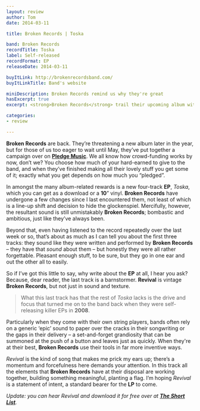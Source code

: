 ```yaml
---
layout: review
author: Tom
date: 2014-03-11

title: Broken Records | Toska

band: Broken Records
recordTitle: Toska
label: Self-released
recordFormat: EP
releaseDate: 2014-03-11

buyItLink: http://brokenrecordsband.com/
buyItLinkTitle: Band's website

miniDescription: Broken Records remind us why they're great
hasExcerpt: true
excerpt: <strong>Broken Records</strong> trail their upcoming album with a new <strong>EP</strong>, <em>Toska</em>. Worth buying for the last track alone.

categories:
- review

---
```


**Broken Records** are back. They’re threatening a new album later in the year, but for those of us too eager to wait until May, they’ve put together a campaign over on [**Pledge Music**](http://www.pledgemusic.com/projects/broken-records). We all know how crowd-funding works by now, don’t we? You choose how much of your hard-earned to give to the band, and when they’ve finished making all their lovely stuff you get some of it; exactly what you get depends on how much you “pledged”.

In amongst the many album-related rewards is a new four-track **EP**, *Toska*, which you can get as a download or a **10**” vinyl. **Broken Records** have undergone a few changes since I last encountered them, not least of which is a line-up shift and decision to hide the glockenspiel. Mercifully, however, the resultant sound is still unmistakably **Broken Records**; bombastic and ambitious, just like they’ve always been.

Beyond that, even having listened to the record repeatedly over the last week or so, that’s about as much as I can tell you about the first three tracks: they sound like they were written and performed by **Broken Records** – they have that _sound_ about them – but honestly they were all rather forgettable. Pleasant enough stuff, to be sure, but they go in one ear and out the other all to easily.

So if I’ve got this little to say, why write about the **EP** at all, I hear you ask? Because, dear reader, the last track is a barnstormer. **Revival** is vintage **Broken Records**, but not just in sound and texture.

> What this last track has that the rest of *Toska* lacks is the drive and focus that turned me on to the band back when they were self-releasing killer EPs in **2008**.

Particularly when they come with their own string players, bands often rely on a generic ‘epic’ sound to paper over the cracks in their songwriting or the gaps in their delivery – a set-and-forget grandiosity that can be summoned at the push of a button and leaves just as quickly. When they're at their best, **Broken Records** use their tools in far more inventive ways.

*Revival* is the kind of song that makes me prick my ears up; there’s a momentum and forcefulness here demands your attention. In this track all the elements that **Broken Records** have at their disposal are working together, building something meaningful, planting a flag. I’m hoping *Revival* is a statement of intent, a standard bearer for the **LP** to come.

<!-- **Revival** – **Broken Records** [audio http://www.eatenbymonsters.com/EbMBlog_mp3s/Misc/BrokenRecords_Revival.mp3] -->

*Update: you can hear Revival and download it for free over at [**The Short List**](http://www.shortlist.com/entertainment/music/the-shortlisten).*
